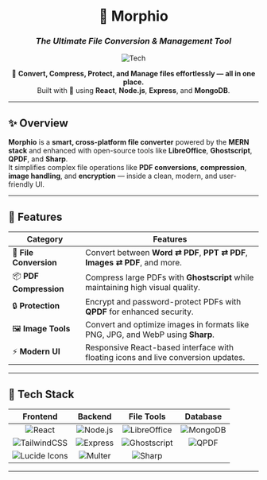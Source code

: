 <div align="center">

# 🌟 **Morphio**  
### _The Ultimate File Conversion & Management Tool_

![Tech](https://img.shields.io/badge/Stack-MERN-orange?style=for-the-badge)

🧩 **Convert, Compress, Protect, and Manage files effortlessly — all in one place.**  
Built with 💙 using **React**, **Node.js**, **Express**, and **MongoDB**.

</div>

---

## ✨ Overview

**Morphio** is a **smart, cross-platform file converter** powered by the **MERN stack** and enhanced with open-source tools like **LibreOffice**, **Ghostscript**, **QPDF**, and **Sharp**.  
It simplifies complex file operations like **PDF conversions**, **compression**, **image handling**, and **encryption** — inside a clean, modern, and user-friendly UI.

---

## 🚀 Features

| Category | Features |
|-----------|-----------|
| 🧩 **File Conversion** | Convert between **Word ⇄ PDF**, **PPT ⇄ PDF**, **Images ⇄ PDF**, and more. |
| 📦 **PDF Compression** | Compress large PDFs with **Ghostscript** while maintaining high visual quality. |
| 🔒 **Protection** | Encrypt and password-protect PDFs with **QPDF** for enhanced security. |
| 🖼️ **Image Tools** | Convert and optimize images in formats like PNG, JPG, and WebP using **Sharp**. |
| ⚡ **Modern UI** | Responsive React-based interface with floating icons and live conversion updates. |

---

## 🧠 Tech Stack

<div align="center">

| Frontend | Backend | File Tools | Database |
|:----------:|:----------:|:-------------:|:----------:|
| ![React](https://img.shields.io/badge/React-20232A?logo=react&logoColor=61DAFB) | ![Node.js](https://img.shields.io/badge/Node.js-43853D?logo=node.js&logoColor=white) | ![LibreOffice](https://img.shields.io/badge/LibreOffice-18A303?logo=libreoffice&logoColor=white) | ![MongoDB](https://img.shields.io/badge/MongoDB-4EA94B?logo=mongodb&logoColor=white) |
| ![TailwindCSS](https://img.shields.io/badge/TailwindCSS-0F172A?logo=tailwindcss&logoColor=38BDF8) | ![Express](https://img.shields.io/badge/Express.js-000000?logo=express&logoColor=white) | ![Ghostscript](https://img.shields.io/badge/Ghostscript-0078D7?logo=ghost&logoColor=white) | ![QPDF](https://img.shields.io/badge/QPDF-005C97?logo=pdf&logoColor=white) |
| ![Lucide Icons](https://img.shields.io/badge/Lucide-Icons-yellow?style=flat) | ![Multer](https://img.shields.io/badge/Multer-FileUpload-orange?style=flat) | ![Sharp](https://img.shields.io/badge/Sharp-ImageConversion-red?style=flat) | |

</div>

---

